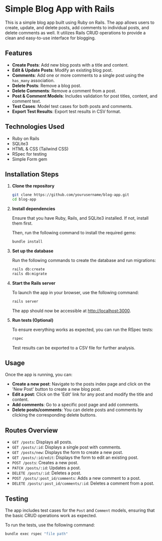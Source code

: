 # Simple Blog App with Rails

This is a simple blog app built using Ruby on Rails. The app allows users to create, update, and delete posts, add comments to individual posts, and delete comments as well. It utilizes Rails CRUD operations to provide a clean and easy-to-use interface for blogging.

## Features

- **Create Posts**: Add new blog posts with a title and content.
- **Edit & Update Posts**: Modify an existing blog post.
- **Comments**: Add one or more comments to a single post using the `has_many` association.
- **Delete Posts**: Remove a blog post.
- **Delete Comments**: Remove a comment from a post.
- **Post & Comment Models**: Includes validation for post titles, content, and comment text.
- **Test Cases**: Model test cases for both posts and comments.
- **Export Test Results**: Export test results in CSV format.

## Technologies Used

- Ruby on Rails
- SQLite3
- HTML & CSS (Tailwind CSS)
- RSpec for testing
- Simple Form gem

## Installation Steps

1. **Clone the repository**

    ```bash
    git clone https://github.com/yourusername/blog-app.git
    cd blog-app
    ```

2. **Install dependencies**

    Ensure that you have Ruby, Rails, and SQLite3 installed. If not, install them first.
    
    Then, run the following command to install the required gems:

    ```bash
    bundle install
    ```

3. **Set up the database**

    Run the following commands to create the database and run migrations:

    ```bash
    rails db:create
    rails db:migrate
    ```

4. **Start the Rails server**

    To launch the app in your browser, use the following command:

    ```bash
    rails server
    ```

    The app should now be accessible at [http://localhost:3000](http://localhost:3000).

5. **Run tests (Optional)**

    To ensure everything works as expected, you can run the RSpec tests:

    ```bash
    rspec
    ```

    Test results can be exported to a CSV file for further analysis.

## Usage

Once the app is running, you can:

- **Create a new post**: Navigate to the posts index page and click on the 'New Post' button to create a new blog post.
- **Edit a post**: Click on the 'Edit' link for any post and modify the title and content.
- **Add comments**: Go to a specific post page and add comments.
- **Delete posts/comments**: You can delete posts and comments by clicking the corresponding delete buttons.

## Routes Overview

- `GET /posts`: Displays all posts.
- `GET /posts/:id`: Displays a single post with comments.
- `GET /posts/new`: Displays the form to create a new post.
- `GET /posts/:id/edit`: Displays the form to edit an existing post.
- `POST /posts`: Creates a new post.
- `PATCH /posts/:id`: Updates a post.
- `DELETE /posts/:id`: Deletes a post.
- `POST /posts/:post_id/comments`: Adds a new comment to a post.
- `DELETE /posts/:post_id/comments/:id`: Deletes a comment from a post.

## Testing

The app includes test cases for the `Post` and `Comment` models, ensuring that the basic CRUD operations work as expected.

To run the tests, use the following command:

```bash
bundle exec rspec "file path"
